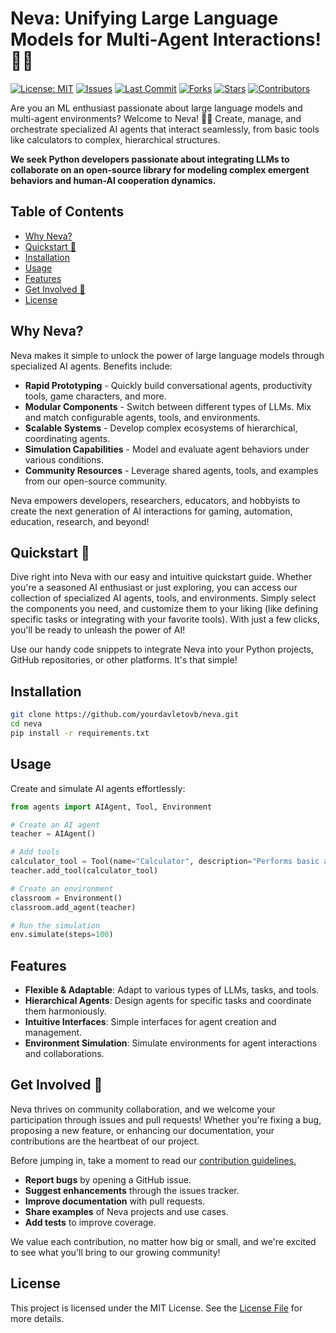 # Neva: Unifying Large Language Models for Multi-Agent Interactions! 🧠🤖

[![License: MIT](https://img.shields.io/badge/License-MIT-yellow.svg)](https://opensource.org/licenses/MIT)
[![Issues](https://img.shields.io/github/issues/davletovb/neva)](https://github.com/davletovb/neva/issues)
[![Last Commit](https://img.shields.io/github/last-commit/davletovb/neva)](https://github.com/davletovb/neva/commits/master)
[![Forks](https://img.shields.io/github/forks/davletovb/neva?style=social)](https://github.com/davletovb/neva/fork)
[![Stars](https://img.shields.io/github/stars/davletovb/neva?style=social)](https://github.com/davletovb/neva/stargazers)
[![Contributors](https://img.shields.io/github/contributors/davletovb/neva)](https://github.com/davletovb/neva/graphs/contributors)

Are you an ML enthusiast passionate about large language models and multi-agent environments? Welcome to Neva! 🚀💫 Create, manage, and orchestrate specialized AI agents that interact seamlessly, from basic tools like calculators to complex, hierarchical structures.

**We seek Python developers passionate about integrating LLMs to collaborate on an open-source library for modeling complex emergent behaviors and human-AI cooperation dynamics.**

## Table of Contents
- [Why Neva?](#why-neva)
- [Quickstart 🚀](#quickstart-)
- [Installation](#installation)
- [Usage](#usage)
- [Features](#features)
- [Get Involved 🤝](#get-involved-)
- [License](#license)

## Why Neva?
Neva makes it simple to unlock the power of large language models through specialized AI agents. Benefits include:

- **Rapid Prototyping** - Quickly build conversational agents, productivity tools, game characters, and more.
- **Modular Components** - Switch between different types of LLMs. Mix and match configurable agents, tools, and environments.
- **Scalable Systems** - Develop complex ecosystems of hierarchical, coordinating agents.
- **Simulation Capabilities** - Model and evaluate agent behaviors under various conditions.
- **Community Resources** - Leverage shared agents, tools, and examples from our open-source community.

Neva empowers developers, researchers, educators, and hobbyists to create the next generation of AI interactions for gaming, automation, education, research, and beyond!

## Quickstart 🚀
Dive right into Neva with our easy and intuitive quickstart guide. Whether you're a seasoned AI enthusiast or just exploring, you can access our collection of specialized AI agents, tools, and environments. Simply select the components you need, and customize them to your liking (like defining specific tasks or integrating with your favorite tools). With just a few clicks, you'll be ready to unleash the power of AI!

Use our handy code snippets to integrate Neva into your Python projects, GitHub repositories, or other platforms. It's that simple!

## Installation
```bash
git clone https://github.com/yourdavletovb/neva.git
cd neva
pip install -r requirements.txt
```

## Usage
Create and simulate AI agents effortlessly:
```python
from agents import AIAgent, Tool, Environment

# Create an AI agent
teacher = AIAgent()

# Add tools
calculator_tool = Tool(name="Calculator", description="Performs basic arithmetic calculations")
teacher.add_tool(calculator_tool)

# Create an environment
classroom = Environment()
classroom.add_agent(teacher)

# Run the simulation
env.simulate(steps=100)
```

## Features
- **Flexible & Adaptable**: Adapt to various types of LLMs, tasks, and tools.
- **Hierarchical Agents**: Design agents for specific tasks and coordinate them harmoniously.
- **Intuitive Interfaces**: Simple interfaces for agent creation and management.
- **Environment Simulation**: Simulate environments for agent interactions and collaborations.

## Get Involved 🤝

Neva thrives on community collaboration, and we welcome your participation through issues and pull requests! Whether you're fixing a bug, proposing a new feature, or enhancing our documentation, your contributions are the heartbeat of our project.

Before jumping in, take a moment to read our [contribution guidelines.](https://github.com/davletovb/neva/blob/main/CONTRIBUTING.md)

- **Report bugs** by opening a GitHub issue.
- **Suggest enhancements** through the issues tracker.
- **Improve documentation** with pull requests.
- **Share examples** of Neva projects and use cases.
- **Add tests** to improve coverage.

We value each contribution, no matter how big or small, and we're excited to see what you'll bring to our growing community!

## License
This project is licensed under the MIT License. See the [License File](https://github.com/davletovb/neva/blob/main/LICENSE) for more details.
